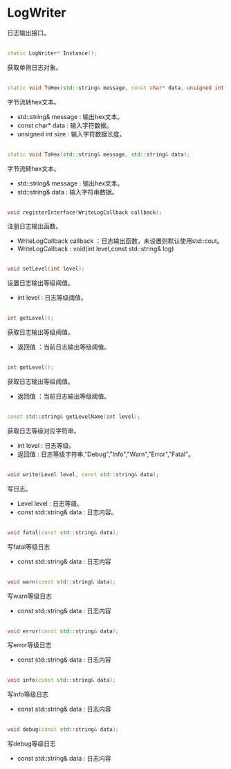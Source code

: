 # LogWriter
日志输出接口。
<br></br>
```C++
static LogWriter* Instance();
```
获取单例日志对象。
<br></br>
```C++
static void ToHex(std::string& message, const char* data, unsigned int size);
```
字节流转hex文本。
* std::string& message : 输出hex文本。
* const char* data : 输入字符数据。
* unsigned int size : 输入字符数据长度。
<br></br>
```C++
static void ToHex(std::string& message, std::string& data);
```
字节流转hex文本。
* std::string& message : 输出hex文本。
* std::string& data : 输入字符串数据。
<br></br>

```C++
void registerInterface(WriteLogCallback callback);
```
注册日志输出函数。
* WriteLogCallback callback ：日志输出函数，未设置则默认使用std::cout。
* WriteLogCallback : void(int level,const std::string& log)
<br></br>

```C++
void setLevel(int level);
```
设置日志输出等级阈值。
* int level : 日志等级阈值。
<br></br>

```C++
int getLevel();
```
获取日志输出等级阈值。
* 返回值 ：当前日志输出等级阈值。
<br></br>

```C++
int getLevel();
```
获取日志输出等级阈值。
* 返回值 ：当前日志输出等级阈值。
<br></br>

```C++
const std::string& getLevelName(int level);
```
获取日志等级对应字符串。
* int level : 日志等级。
* 返回值 : 日志等级字符串,"Debug","Info","Warn","Error","Fatal"。
<br></br>

```C++
void write(Level level, const std::string& data);
```
写日志。
* Level level : 日志等级。
* const std::string& data : 日志内容。
<br></br>

```C++
void fatal(const std::string& data);
```
写fatal等级日志
* const std::string& data : 日志内容
<br></br>

```C++
void warn(const std::string& data);
```
写warn等级日志
* const std::string& data : 日志内容
<br></br>

```C++
void error(const std::string& data);
```
写error等级日志
* const std::string& data : 日志内容
<br></br>


```C++
void info(const std::string& data);
```
写info等级日志
* const std::string& data : 日志内容
<br></br>

```C++
void debug(const std::string& data);
```
写debug等级日志
* const std::string& data : 日志内容
<br></br>
